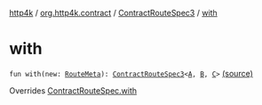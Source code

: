 [http4k](../../index.md) / [org.http4k.contract](../index.md) / [ContractRouteSpec3](index.md) / [with](./with.md)

# with

`fun with(new: `[`RouteMeta`](../-route-meta/index.md)`): `[`ContractRouteSpec3`](index.md)`<`[`A`](index.md#A)`, `[`B`](index.md#B)`, `[`C`](index.md#C)`>` [(source)](https://github.com/http4k/http4k/blob/master/http4k-contract/src/main/kotlin/org/http4k/contract/routeSpec.kt#L61)

Overrides [ContractRouteSpec.with](../-contract-route-spec/with.md)

